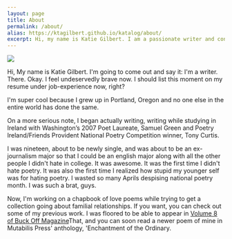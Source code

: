 ```yaml
---
layout: page
title: About
permalink: /about/
alias: https://ktagilbert.github.io/katalog/about/
excerpt: Hi, my name is Katie Gilbert. I am a passionate writer and content marketer here in Portland, OR. Read on to learn more about me and my work.
---
```


<div class="about-box">
  <div class="about-image">
    <img src="/katalog/assets/katie-g-writer.png">
  </div>
</div>

<div class="about-content">
<p>
  Hi, My name is Katie Gilbert. I'm going to come out and say it: I'm a writer. There. Okay. I feel undeservedly brave now. I should list this moment on my resume under job-experience now, right?
</p>
<p>
  I'm super cool because I grew up in Portland, Oregon and no one else in the entire world has done the same.
</p>
<p>
  On a more serious note, I began actually writing, writing while studying in Ireland with Washington’s 2007 Poet Laureate, Samuel Green and Poetry Ireland/Friends Provident National Poetry Competition winner, Tony Curtis.
</p>
<p>
  I was nineteen, about to be newly single, and was about to be an ex-journalism major so that I could be an english major along with all the other people I didn't hate in college. It was awesome. It was the first time I didn't hate poetry. It was also the first time I realized how stupid my younger self was for hating poetry. I wasted so many Aprils despising national poetry month. I was such a brat, guys.
</p>
<p>
  Now, I'm working on a chapbook of love poems while trying to get a collection going about familial relationships. If you want, you can check out some of my previous work. I was floored to be able to appear in <a href="https://buckoffmag.files.wordpress.com/2017/11/vol-8-bom.pdf" alt="Katie Gilbert poetry">Volume 8 of Buck Off Magazine</a>That, and you can soon read a newer poem of mine in Mutabilis Press' anthology, 'Enchantment of the Ordinary.
</p>
<p>

</p>
</div>
